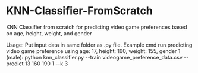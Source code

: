 # KNN-Classifier-FromScratch
KNN Classifier from scratch for predicting video game preferences based on age, height, weight, and gender

Usage:
Put input data in same folder as .py file.
Example cmd run predicting video game preference using age: 17, height: 160, weight: 155, gender 1 (male):
  python knn_classifier.py --train videogame_preference_data.csv --predict 13 160 190 1 --k 3

